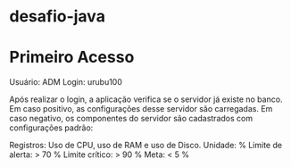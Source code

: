 # desafio-java

# Primeiro Acesso

Usuário: ADM
Login: urubu100

Após realizar o login, a aplicação verifica se o servidor já existe no banco. Em caso positivo, as configurações desse servidor são carregadas. Em caso negativo, os componentes do servidor são cadastrados com configurações padrão:

Registros: Uso de CPU, uso de RAM e uso de Disco.
Unidade: %
Limite de alerta: > 70 %
Limite crítico: > 90 %
Meta: < 5 %
